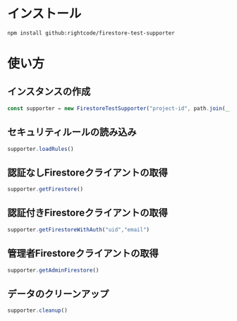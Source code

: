 # インストール
```bash
npm install github:rightcode/firestore-test-supporter
```

# 使い方
## インスタンスの作成
```js
const supporter = new FirestoreTestSupporter("project-id", path.join(__dirname, "firestore.rules"));
```
## セキュリティルールの読み込み
```js
supporter.loadRules()
```

## 認証なしFirestoreクライアントの取得
```js
supporter.getFirestore()
```

## 認証付きFirestoreクライアントの取得
```js
supporter.getFirestoreWithAuth("uid","email")
```

## 管理者Firestoreクライアントの取得
```js
supporter.getAdminFirestore()
```

## データのクリーンアップ
```js
supporter.cleanup()
```

